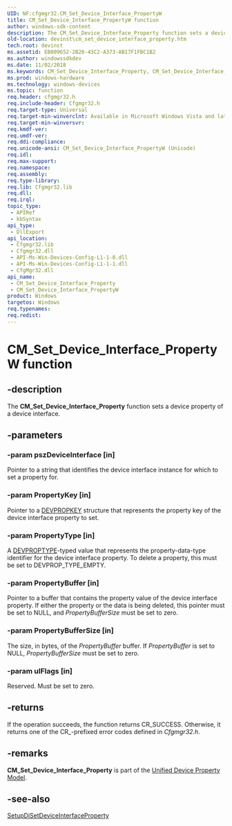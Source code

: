 ```yaml
---
UID: NF:cfgmgr32.CM_Set_Device_Interface_PropertyW
title: CM_Set_Device_Interface_PropertyW function
author: windows-sdk-content
description: The CM_Set_Device_Interface_Property function sets a device property of a device interface.
old-location: devinst\cm_set_device_interface_property.htm
tech.root: devinst
ms.assetid: EB009652-2B20-43C2-A373-AB17F1FBC1B2
ms.author: windowssdkdev
ms.date: 11/02/2018
ms.keywords: CM_Set_Device_Interface_Property, CM_Set_Device_Interface_Property function [Device and Driver Installation], CM_Set_Device_Interface_PropertyW, cfgmgr32/CM_Set_Device_Interface_Property, cfgmgr32/CM_Set_Device_Interface_PropertyW, devinst.cm_set_device_interface_property
ms.prod: windows-hardware
ms.technology: windows-devices
ms.topic: function
req.header: cfgmgr32.h
req.include-header: Cfgmgr32.h
req.target-type: Universal
req.target-min-winverclnt: Available in Microsoft Windows Vista and later versions of Windows.
req.target-min-winversvr: 
req.kmdf-ver: 
req.umdf-ver: 
req.ddi-compliance: 
req.unicode-ansi: CM_Set_Device_Interface_PropertyW (Unicode)
req.idl: 
req.max-support: 
req.namespace: 
req.assembly: 
req.type-library: 
req.lib: Cfgmgr32.lib
req.dll: 
req.irql: 
topic_type:
 - APIRef
 - kbSyntax
api_type:
 - DllExport
api_location:
 - Cfgmgr32.lib
 - Cfgmgr32.dll
 - API-Ms-Win-Devices-Config-L1-1-0.dll
 - API-Ms-Win-Devices-Config-L1-1-1.dll
 - CfgMgr32.dll
api_name:
 - CM_Set_Device_Interface_Property
 - CM_Set_Device_Interface_PropertyW
product: Windows
targetos: Windows
req.typenames: 
req.redist: 
---
```


# CM_Set_Device_Interface_PropertyW function


## -description


The <b>CM_Set_Device_Interface_Property</b> function sets a device property of a device interface.


## -parameters




### -param pszDeviceInterface [in]

Pointer to a string that identifies the device interface instance for which to set a property for.


### -param PropertyKey [in]

Pointer to a <a href="https://msdn.microsoft.com/98986d43-84c0-44e6-83f9-08e872ea5e6d">DEVPROPKEY</a> structure that represents the property key of the device interface property to set.


### -param PropertyType [in]

A <a href="https://msdn.microsoft.com/e0fdcc28-be70-4ae1-bd6d-89e2177eae62">DEVPROPTYPE</a>-typed value that represents the property-data-type identifier for the device interface property. To delete a property, this must be set to DEVPROP_TYPE_EMPTY.


### -param PropertyBuffer [in]

Pointer to a buffer that contains the property value of the device interface property. If either the property or the data is being deleted, this pointer must be set to NULL, and <i>PropertyBufferSize</i> must be set to zero.


### -param PropertyBufferSize [in]

The size, in bytes, of the <i>PropertyBuffer</i> buffer. If <i>PropertyBuffer</i> is set to NULL, <i>PropertyBufferSize</i> must be set to zero.


### -param ulFlags [in]

Reserved. Must be set to zero.


## -returns



If the operation succeeds, the function returns CR_SUCCESS. Otherwise, it returns one of the CR_-prefixed error codes defined in <i>Cfgmgr32.h</i>.




## -remarks



<b>CM_Set_Device_Interface_Property</b> is part of the <a href="devinst.unified_device_property_model__windows_vista_and_later_">Unified Device Property Model</a>.




## -see-also




<a href="https://msdn.microsoft.com/5c8da8a3-1c53-42c1-8adc-46743b63f731">SetupDiSetDeviceInterfaceProperty</a>
 

 

